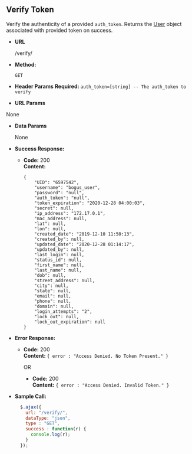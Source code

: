 **Verify Token**
----
Verify the authenticity of a provided `auth_token`. Returns the [User](./GetUser.md) object associated with provided token on success.

* **URL**

  /verify/

* **Method:**

  `GET`

* **Header Params**
  **Required:**
   `auth_token=[string] -- The auth_token to verify`

*  **URL Params**

  None

* **Data Params**

  None

* **Success Response:**

  * **Code:** 200 <br />
    **Content:**
    ```
    {
        "UID": "6597542",
        "username": "bogus_user",
        "password": "null",
        "auth_token": "null",
        "token_expiration": "2020-12-28 04:00:03",
        "secret": null,
        "ip_address": "172.17.0.1",
        "mac_address": null,
        "lat": null,
        "lon": null,
        "created_date": "2019-12-10 11:50:13",
        "created_by": null,
        "updated_date": "2020-12-28 01:14:17",
        "updated_by": null,
        "last_login": null,
        "status_id": null,
        "first_name": null,
        "last_name": null,
        "dob": null,
        "street_address": null,
        "city": null,
        "state": null,
        "email": null,
        "phone": null,
        "domain": null,
        "login_attempts": "2",
        "lock_out": null,
        "lock_out_expiration": null
    }
    ```

* **Error Response:**

  * **Code:** 200 <br />
    **Content:** `{ error : "Access Denied. No Token Present." }`

    OR

    * **Code:** 200 <br />
      **Content:** `{ error : "Access Denied. Invalid Token." }`

* **Sample Call:**

  ```javascript
    $.ajax({
      url: "/verify/",
      dataType: "json",
      type : "GET",
      success : function(r) {
        console.log(r);
      }
    });
  ```
